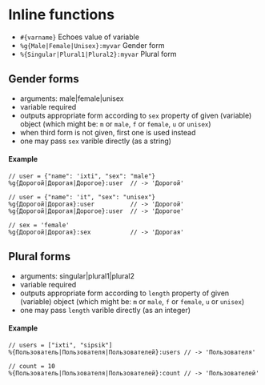 Inline functions
================

* `#{varname}` Echoes value of variable
* `%g{Male|Female|Unisex}:myvar` Gender form
* `%{Singular|Plural1|Plural2}:myvar` Plural form


## Gender forms

- arguments: male|female|unisex
- variable required
- outputs appropriate form according to `sex` property of given (variable)
  object (which might be: `m` or `male`, `f` or `female`, `u` or `unisex`)
- when third form is not given, first one is used instead
- one may pass `sex` varible directly (as a string)

#### Example

    // user = {"name": 'ixti", "sex": "male"}
    %g{Дорогой|Дорогая|Дорогое}:user  // -> 'Дорогой'

    // user = {"name": 'it", "sex": "unisex"}
    %g{Дорогой|Дорогая}:user          // -> 'Дорогой'
    %g{Дорогой|Дорогая|Дорогое}:user  // -> 'Дорогое'

    // sex = 'female'
    %g{Дорогой|Дорогая}:sex           // -> 'Дорогая'
  

## Plural forms

- arguments: singular|plural1|plural2
- variable required
- outputs appropriate form according to `length` property of given (variable)
  object (which might be: `m` or `male`, `f` or `female`, `u` or `unisex`)
- one may pass `length` varible directly (as an integer)

#### Example

    // users = ["ixti", "sipsik"]
    %{Пользователь|Пользователя|Пользователей}:users // -> 'Пользователя'

    // count = 10
    %{Пользователь|Пользователя|Пользователей}:count // -> 'Пользователей'
